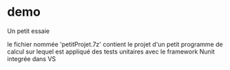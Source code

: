 # demo
Un petit essaie 

le fichier nommée 'petitProjet.7z' contient le projet d'un petit programme de calcul sur lequel est appliqué des tests unitaires avec le framework Nunit integrée dans VS


